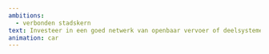 ```yaml
---
ambitions:
  - verbonden stadskern
text: Investeer in een goed netwerk van openbaar vervoer of deelsystemen
animation: car
---
```

